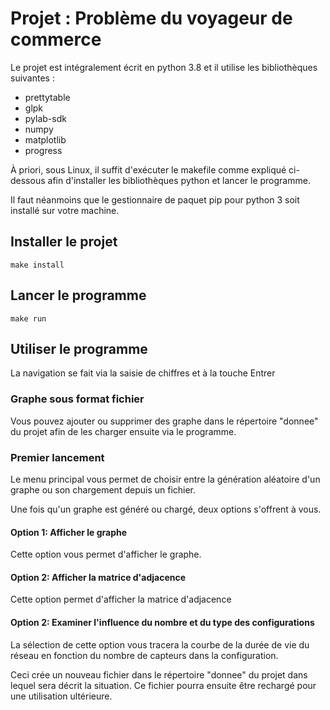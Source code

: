 # Projet : Problème du voyageur de commerce

Le projet est intégralement écrit en python 3.8 et il utilise les bibliothèques suivantes :

* prettytable
* glpk
* pylab-sdk
* numpy
* matplotlib
* progress

À priori, sous Linux, il suffit d'exécuter le makefile comme expliqué ci-dessous afin d'installer les bibliothèques python et lancer le programme.

Il faut néanmoins que le gestionnaire de paquet pip pour python 3 soit installé sur votre machine.

## Installer le projet


```shell
make install
```

## Lancer le programme
```shell
make run
```

## Utiliser le programme

La navigation se fait via la saisie de chiffres et à la touche Entrer

### Graphe sous format fichier

Vous pouvez ajouter ou supprimer des graphe dans le répertoire "donnee" du projet afin de les charger ensuite via le programme.

### Premier lancement

Le menu principal vous permet de choisir entre la génération aléatoire d'un graphe ou son chargement depuis un fichier.

Une fois qu'un graphe est généré ou chargé, deux options s'offrent à vous.

#### Option 1: Afficher le graphe

Cette option vous permet d'afficher le graphe.

#### Option 2: Afficher la matrice d'adjacence


Cette option permet d'afficher la matrice d'adjacence 

#### Option 2: Examiner l'influence du nombre et du type des configurations

La sélection de cette option vous tracera la courbe de la durée de vie du réseau en fonction du nombre de capteurs dans la configuration.

Ceci crée un nouveau fichier dans le répertoire "donnee" du projet dans lequel sera décrit la situation. Ce fichier pourra ensuite être rechargé pour une utilisation ultérieure.